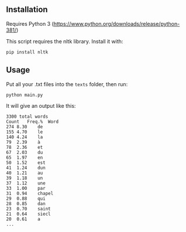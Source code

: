 ## Installation
Requires Python 3 (https://www.python.org/downloads/release/python-381/)

This script requires the nltk library. Install it with:

`pip install nltk`

## Usage

Put all your .txt files into the `texts` folder, then run:

`python main.py`

It will give an output like this:

```
3300 total words
Count	Freq.%	Word
274	8.30	de
155	4.70	le
140	4.24	la
79	2.39	à
78	2.36	et
67	2.03	du
65	1.97	en
50	1.52	est
41	1.24	dun
40	1.21	au
39	1.18	un
37	1.12	une
33	1.00	par
31	0.94	chapel
29	0.88	qui
28	0.85	dan
23	0.70	saint
21	0.64	siecl
20	0.61	a
...
```
